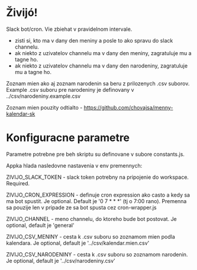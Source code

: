 # Živijó!

Slack bot/cron. Vie zbiehat v pravidelnom intervale.
- zisti si, kto ma v dany den meniny a posle to ako spravu do slack channelu.
- ak niekto z uzivatelov channelu ma v dany den meniny, zagratuluje mu a tagne ho.
- ak niekto z uzivatelov channelu ma v dany den narodeniny, zagratuluje mu a tagne ho.

Zoznam mien ako aj zoznam narodenin sa beru z prilozenych .csv suborov. Example .csv suboru pre narodeniny je definovany v ../csv/narodeniny.example.csv

Zoznam mien pouzity odtialto - https://github.com/chovajsa/menny-kalendar-sk

# Konfiguracne parametre

Parametre potrebne pre beh skriptu su definovane v subore constants.js.

Appka hlada nasledovne nastavenia v env premennych: 

ZIVIJO_SLACK_TOKEN - slack token potrebny na pripojenie do workspace. Required.

ZIVIJO_CRON_EXPRESSION - definuje cron expression ako casto a kedy sa ma bot spustit. Je optional. Default je '0 7 * * *' (tj o 7:00 rano). Premenna sa pouzije len v pripade ze sa bot spusta cez cron-wrapper.js
    
ZIVIJO_CHANNEL - meno channelu, do ktoreho bude bot postovat. Je optional, default je 'general'
    
ZIVIJO_CSV_MENINY - cesta k .csv suboru so zoznamom mien podla kalendara. Je optional, default je '../csv/kalendar.mien.csv'

ZIVIJO_CSV_NARODENINY - cesta k .csv suboru so zoznamom narodenin. Je optional, default je '../csv/narodeniny.csv'